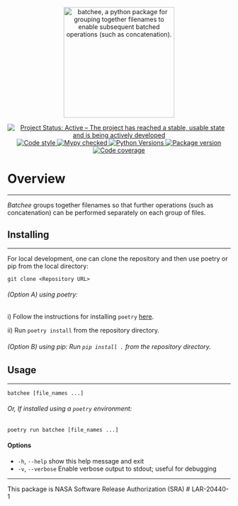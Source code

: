 <p align="center">
    <img alt="batchee, a python package for grouping together filenames to enable subsequent batched operations (such as concatenation)."
    src="https://github.com/danielfromearth/batchee/assets/114174502/8b1a92a5-eccc-4674-9c00-3698e752077e" width="250"
    />
</p>

<p align="center">
    <a href="https://www.repostatus.org/#active" target="_blank">
        <img src="https://www.repostatus.org/badges/latest/active.svg" alt="Project Status: Active – The project has reached a stable, usable state and is being actively developed">
    </a>
    <a href="https://github.com/python/black" target="_blank">
        <img src="https://img.shields.io/badge/code%20style-black-000000.svg" alt="Code style">
    </a>
    <a href="http://mypy-lang.org/" target="_blank">
        <img src="http://www.mypy-lang.org/static/mypy_badge.svg" alt="Mypy checked">
    </a>
    <a href="https://pypi.org/project/batchee/" target="_blank">
        <img src="https://img.shields.io/pypi/pyversions/batchee.svg" alt="Python Versions">
    </a>
    <a href="https://pypi.org/project/batchee" target="_blank">
        <img src="https://img.shields.io/pypi/v/batchee?color=%2334D058label=pypi%20package" alt="Package version">
    </a>
    <a href="https://codecov.io/gh/nasa/batchee">
     <img src="https://codecov.io/gh/nasa/batchee/graph/badge.svg?token=WDj92iN7c4" alt="Code coverage">
    </a>
</p>

[//]: # (Using deprecated `align="center"` for the logo image and badges above, because of https://stackoverflow.com/a/62383408)


# Overview
_____

_Batchee_ groups together filenames so that further operations (such as concatenation) can be performed separately on each group of files.

## Installing
_____

For local development, one can clone the repository and then use poetry or pip from the local directory:

```shell
git clone <Repository URL>
```

###### (Option A) using poetry:
i) Follow the instructions for installing `poetry` [here](https://python-poetry.org/docs/).

ii) Run ```poetry install``` from the repository directory.

###### (Option B) using pip: Run ```pip install .``` from the repository directory.

## Usage
_____

```shell
batchee [file_names ...]
```

###### Or, If installed using a `poetry` environment:
```shell
poetry run batchee [file_names ...]
```

#### Options

- `-h`, `--help`            show this help message and exit
- `-v`, `--verbose`  Enable verbose output to stdout; useful for debugging

---
This package is NASA Software Release Authorization (SRA) # LAR-20440-1
